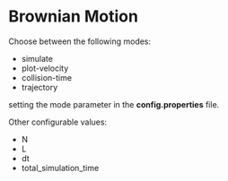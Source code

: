 # Brownian Motion

Choose between the following modes:

* simulate
* plot-velocity
* collision-time
* trajectory

setting the mode parameter in the **config.properties** file.

Other configurable values:

* N
* L
* dt
* total_simulation_time